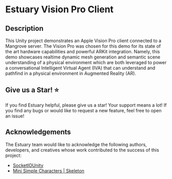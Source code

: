# Estuary Vision Pro Client
## Description
This Unity project demonstrates an Apple Vision Pro client connected to a Mangrove server.  The Vision Pro was chosen for this demo for its state of the art hardware capabilities and powerful ARKit integration.  Namely, this demo showcases realtime dynamic mesh generation and semantic scene understanding of a physical environment which are both leveraged to power a conversational Intelligent Virtual Agent (IVA) that can understand and pathfind in a physical environment in Augmented Reality (AR).  

## Give us a Star! ⭐
If you find Estuary helpful, please give us a star!  Your support means a lot! 
If you find any bugs or would like to request a new feature, feel free to open an
issue!

## Acknowledgements
The Estuary team would like to acknowledge the following authors, developers, and creatives whose work contributed to the success of this project:
* [SocketIOUnity](https://github.com/itisnajim/SocketIOUnity?tab=readme-ov-file)
* [Mini Simple Characters | Skeleton](https://assetstore.unity.com/packages/3d/characters/humanoids/fantasy/mini-simple-characters-skeleton-free-demo-262897)
